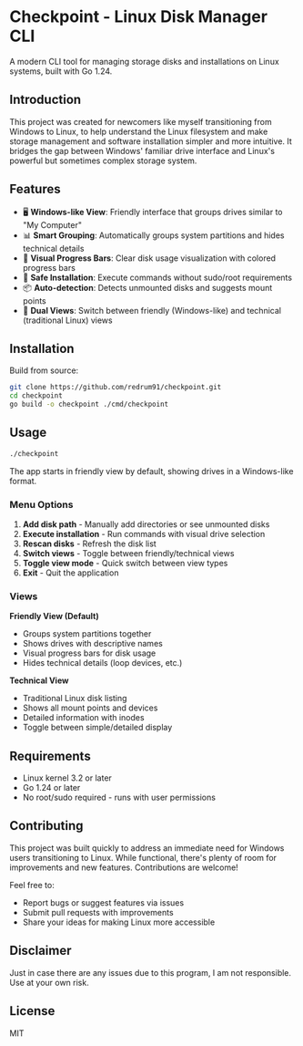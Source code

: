 # Checkpoint - Linux Disk Manager CLI

A modern CLI tool for managing storage disks and installations on Linux systems, built with Go 1.24.

## Introduction

This project was created for newcomers like myself transitioning from Windows to Linux, to help understand the Linux filesystem and make storage management and software installation simpler and more intuitive. It bridges the gap between Windows' familiar drive interface and Linux's powerful but sometimes complex storage system.

## Features

- 🖥️ **Windows-like View**: Friendly interface that groups drives similar to "My Computer" 
- 📊 **Smart Grouping**: Automatically groups system partitions and hides technical details
- 🎨 **Visual Progress Bars**: Clear disk usage visualization with colored progress bars
- 🚀 **Safe Installation**: Execute commands without sudo/root requirements
- 📦 **Auto-detection**: Detects unmounted disks and suggests mount points
- 🔄 **Dual Views**: Switch between friendly (Windows-like) and technical (traditional Linux) views

## Installation

Build from source:

```bash
git clone https://github.com/redrum91/checkpoint.git
cd checkpoint
go build -o checkpoint ./cmd/checkpoint
```

## Usage

```bash
./checkpoint
```

The app starts in friendly view by default, showing drives in a Windows-like format.

### Menu Options

1. **Add disk path** - Manually add directories or see unmounted disks
2. **Execute installation** - Run commands with visual drive selection
3. **Rescan disks** - Refresh the disk list
4. **Switch views** - Toggle between friendly/technical views
5. **Toggle view mode** - Quick switch between view types
6. **Exit** - Quit the application

### Views

**Friendly View (Default)**
- Groups system partitions together
- Shows drives with descriptive names
- Visual progress bars for disk usage
- Hides technical details (loop devices, etc.)

**Technical View**
- Traditional Linux disk listing
- Shows all mount points and devices
- Detailed information with inodes
- Toggle between simple/detailed display

## Requirements

- Linux kernel 3.2 or later
- Go 1.24 or later
- No root/sudo required - runs with user permissions

## Contributing

This project was built quickly to address an immediate need for Windows users transitioning to Linux. While functional, there's plenty of room for improvements and new features. Contributions are welcome!

Feel free to:
- Report bugs or suggest features via issues
- Submit pull requests with improvements
- Share your ideas for making Linux more accessible

## Disclaimer

Just in case there are any issues due to this program, I am not responsible. Use at your own risk.

## License

MIT